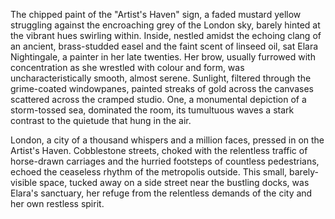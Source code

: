 The chipped paint of the "Artist's Haven" sign, a faded mustard yellow struggling against the encroaching grey of the London sky, barely hinted at the vibrant hues swirling within.  Inside, nestled amidst the echoing clang of an ancient, brass-studded easel and the faint scent of linseed oil, sat Elara Nightingale, a painter in her late twenties.  Her brow, usually furrowed with concentration as she wrestled with colour and form, was uncharacteristically smooth, almost serene.  Sunlight, filtered through the grime-coated windowpanes, painted streaks of gold across the canvases scattered across the cramped studio.  One, a monumental depiction of a storm-tossed sea, dominated the room, its tumultuous waves a stark contrast to the quietude that hung in the air.  

London, a city of a thousand whispers and a million faces, pressed in on the Artist's Haven.  Cobblestone streets, choked with the relentless traffic of horse-drawn carriages and the hurried footsteps of countless pedestrians, echoed the ceaseless rhythm of the metropolis outside.  This small, barely-visible space, tucked away on a side street near the bustling docks, was Elara's sanctuary, her refuge from the relentless demands of the city and her own restless spirit.
